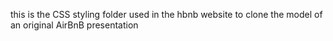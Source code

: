 this is the CSS styling folder used in the hbnb website to clone the model of an original AirBnB presentation
